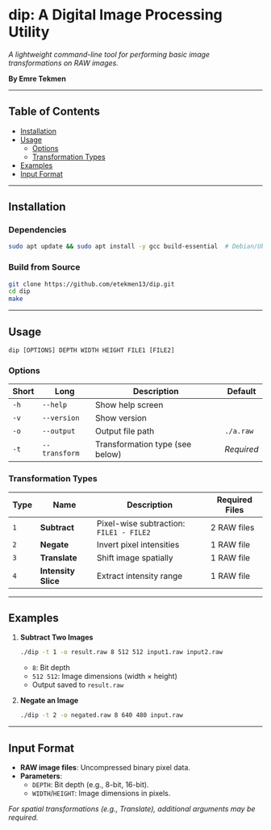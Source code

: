 # dip: A Digital Image Processing Utility

*A lightweight command-line tool for performing basic image transformations on RAW images.*

**By Emre Tekmen**

---

## Table of Contents
- [Installation](#installation)
- [Usage](#usage)
  - [Options](#options)
  - [Transformation Types](#transformation-types)
- [Examples](#examples)
- [Input Format](#input-format)

---

## Installation

### Dependencies
```bash
sudo apt update && sudo apt install -y gcc build-essential  # Debian/Ubuntu
```

### Build from Source
```bash
git clone https://github.com/etekmen13/dip.git
cd dip
make
```

---

## Usage
```
dip [OPTIONS] DEPTH WIDTH HEIGHT FILE1 [FILE2]
```

### Options
| Short | Long          | Description                                  | Default     |
|-------|---------------|----------------------------------------------|-------------|
| `-h`  | `--help`      | Show help screen                             |             |
| `-v`  | `--version`   | Show version                                 |             |
| `-o`  | `--output`    | Output file path                             | `./a.raw`   |
| `-t`  | `--transform` | Transformation type (see below)              | *Required*  |

### Transformation Types
| Type | Name             | Description                          | Required Files |
|------|------------------|--------------------------------------|----------------|
| `1`  | **Subtract**     | Pixel-wise subtraction: `FILE1 - FILE2` | 2 RAW files    |
| `2`  | **Negate**       | Invert pixel intensities             | 1 RAW file     |
| `3`  | **Translate**    | Shift image spatially                | 1 RAW file     |
| `4`  | **Intensity Slice** | Extract intensity range           | 1 RAW file     |

---

## Examples

1. **Subtract Two Images**
   ```bash
   ./dip -t 1 -o result.raw 8 512 512 input1.raw input2.raw
   ```
   - `8`: Bit depth
   - `512 512`: Image dimensions (width × height)
   - Output saved to `result.raw`

2. **Negate an Image**
   ```bash
   ./dip -t 2 -o negated.raw 8 640 480 input.raw
   ```

---

## Input Format
- **RAW image files**: Uncompressed binary pixel data.
- **Parameters**:
  - `DEPTH`: Bit depth (e.g., 8-bit, 16-bit).
  - `WIDTH`/`HEIGHT`: Image dimensions in pixels.

*For spatial transformations (e.g., Translate), additional arguments may be required.*
